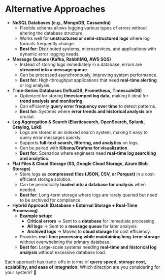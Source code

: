 # Alternative Approaches

- **NoSQL Databases (e.g., MongoDB, Cassandra)**
    - Flexible schema allows logging various types of errors without altering the database structure.
    - Works well for **unstructured or semi-structured logs** where log formats frequently change.
    - **Best for:** Distributed systems, microservices, and applications with dynamic error logging needs.
- **Message Queues (Kafka, RabbitMQ, AWS SQS)**
    - Instead of storing logs immediately in a database, errors are **streamed into a message queue**.
    - Can be processed asynchronously, improving system performance.
    - **Best for:** High-throughput applications that need **real-time alerting** or log analysis.
- **Time-Series Databases (InfluxDB, Prometheus, TimescaleDB)**
    - Optimized for storing **timestamped log data**, making it ideal for **trend analysis and monitoring**.
    - Can efficiently **query error frequency over time** to detect patterns.
    - **Best for:** Systems where **error trends and historical analysis** are crucial.
- **Log Aggregation & Search (Elasticsearch, OpenSearch, Splunk, Graylog, Loki)**
    - Logs are stored in an indexed search system, making it easy to query error messages quickly.
    - Supports **full-text search, filtering, and analytics** on logs.
    - Can be paired with **Kibana/Grafana for visualization**.
    - **Best for:** Scenarios where engineers need **real-time log searching and analytics**.
- **Flat Files & Cloud Storage (S3, Google Cloud Storage, Azure Blob Storage)**
    - Store logs as **compressed files (JSON, CSV, or Parquet)** in a cost-efficient storage solution.
    - Can be periodically **loaded into a database for analysis** when needed.
    - **Best for:** Long-term storage where logs are rarely queried but need to be archived for compliance.
- **Hybrid Approach (Database + External Storage + Real-Time Processing)**
    - **Example setup:**
        - **Critical errors** → Sent to a **database** for immediate processing.
        - **All logs** → Sent to a **message queue** for later analysis.
        - **Archived logs** → Moved to **cloud storage** for cost efficiency.
    - Provides **real-time processing while maintaining long-term storage** without overwhelming the primary database.
    - **Best for:** Large-scale systems needing **real-time and historical log analysis** without excessive database load.

Each approach has trade-offs in terms of **query speed, storage cost, scalability, and ease of integration**. Which direction are you considering for your system? 🚀